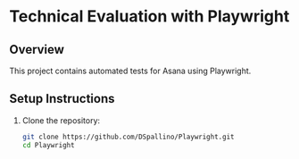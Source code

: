 # Technical Evaluation with Playwright

## Overview
This project contains automated tests for Asana using Playwright.

## Setup Instructions
1. Clone the repository:
   ```bash
   git clone https://github.com/DSpallino/Playwright.git
   cd Playwright

